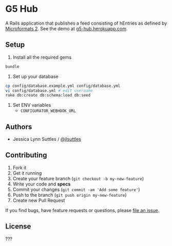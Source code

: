 # G5 Hub

A Rails application that publishes a feed consisting of hEntries as defined by [Microformats 2](http://microformats.org/wiki/microformats-2#h-entry). See the demo at [g5-hub.herokuapp.com](http://g5-hub.herokuappcom).


## Setup

1. Install all the required gems
```bash
bundle
```

1. Set up your database
```bash
cp config/database.example.yml config/database.yml
vi config/database.yml # edit username
rake db:create db:schema:load db:seed
```

1. Set ENV variables
    * `CONFIGURATOR_WEBHOOK_URL`

## Authors

  * Jessica Lynn Suttles / [@jlsuttles](https://github.com/jlsuttles)


## Contributing

1. Fork it
1. Get it running
1. Create your feature branch (`git checkout -b my-new-feature`)
1. Write your code and **specs**
1. Commit your changes (`git commit -am 'Add some feature'`)
1. Push to the branch (`git push origin my-new-feature`)
1. Create new Pull Request

If you find bugs, have feature requests or questions, please
[file an issue](https://github.com/G5/g5_hub/issues).


## License

???
